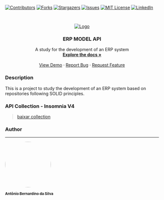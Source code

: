 [![Contributors][contributors-shield]][contributors-url]
[![Forks][forks-shield]][forks-url]
[![Stargazers][stars-shield]][stars-url]
[![Issues][issues-shield]][issues-url]
[![MIT License][license-shield]][license-url]
[![LinkedIn][linkedin-shield]][linkedin-url]

<!-- PROJECT LOGO -->
<br />
<p align="center">
  <a href="https://github.com/Asynnc/ERP-backend">
    <img src="https://i.imgur.com/L2P1ubu.png" alt="Logo">
  </a>

  <h3 align="center">ERP MODEL API</h3>

  <p align="center">
    A study for the development of an ERP system
    <br />
    <a href="https://github.com/Asynnc/ERP-backend/wiki"><strong>Explore the docs »</strong></a>
    <br />
    <br />
    <a href="https://github.com/Asynnc/ERP-backend">View Demo</a>
    ·
    <a href="https://github.com/Asynnc/ERP-backend/issues">Report Bug</a>
    ·
    <a href="https://github.com/Asynnc/ERP-backend/issues">Request Feature</a>
  </p>
</p>

### Description

This is a project to study the development of an ERP system based on repositories
following SOLID principles.


### API Collection - Insomnia V4

> [baixar collection](https://drive.google.com/file/d/1dK3p0T46ua_jRL8-hpXV410yc6dpOEE8/view?usp=sharing)

<!-- CONTACT -->
### Author
---

<a href="https://dev.to/tonybsilvadev">
 <img style="border-radius: 50%;" src="https://avatars.githubusercontent.com/u/54373473?v=4" width="150px;" alt=""/>
 <br />

 <sub><b>Antônio Bernardino da Silva</b></sub></a>

<!-- MARKDOWN LINKS & IMAGES -->
<!-- https://www.markdownguide.org/basic-syntax/#reference-style-links -->
[contributors-shield]: https://img.shields.io/github/contributors/Asynnc/ERP-backend.svg?style=for-the-badge
[contributors-url]: https://github.com/Asynnc/ERP-backend/graphs/contributors
[forks-shield]: https://img.shields.io/github/forks/Asynnc/ERP-backend.svg?style=for-the-badge
[forks-url]: https://github.com/Asynnc/ERP-backend/network/members
[stars-shield]: https://img.shields.io/github/stars/Asynnc/ERP-backend.svg?style=for-the-badge
[stars-url]: https://github.com/Asynnc/ERP-backend/stargazers
[issues-shield]: https://img.shields.io/github/issues/Asynnc/ERP-backend.svg?style=for-the-badge
[issues-url]: https://github.com/Asynnc/ERP-backend/issues
[license-shield]: https://img.shields.io/github/license/Asynnc/ERP-backend.svg?style=for-the-badge
[license-url]: https://github.com/Asynnc/ERP-backend/blob/master/LICENSE.md
[linkedin-shield]: https://img.shields.io/badge/-LinkedIn-black.svg?style=for-the-badge&logo=linkedin&colorB=555
[linkedin-url]: https://linkedin.com/in/tony-silva/
